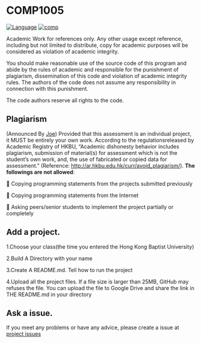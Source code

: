 # COMP1005
[![Language](https://img.shields.io/badge/Language-Processing-blue)](https://processing.org/)
[![comp](https://img.shields.io/badge/COMP1005-red)](https://www.comp.hkbu.edu.hk/v1/?page=home)

Academic Work for references only. Any other usage except reference, including but not
limited to distribute, copy for academic purposes will be considered as violation of academic integrity.

You should make reasonable use of the source code of this program and abide
by the rules of academic and responsible for the punishment of plagiarism,
dissemination of this code and violation of academic integrity rules.
The authors of the code does not assume any responsibility in connection with this punishment.

The code authors reserve all rights to the code.
## Plagiarism
(Announced By [Joe](https://www.comp.hkbu.edu.hk/v1/?page=profile&id=jckyau)) Provided that this assessment is an individual project, it MUST be entirely your own
work. According to the regulationsreleased by Academic Registry of HKBU, “Academic
dishonesty behavior includes plagiarism, submission of material(s) for assessment
which is not the student’s own work, and, the use of fabricated or copied data for
assessment.” (Reference: http://ar.hkbu.edu.hk/curr/avoid_plagiarism/).
**The followings are not allowed**:

 Copying programming statements from the projects submitted previously

 Copying programming statements from the Internet

 Asking peers/senior students to implement the project partially or completely
##  Add a project.

1.Choose your class(the time you entered the Hong Kong Baptist University)

2.Build A Directory with your name

3.Create A README.md. Tell how to run the project

4.Upload all the project files. If a file size is larger than 25MB, GitHub may refuses the file. You can upload the file to Google Drive and share the link in THE README.md in your directory

##  Ask a issue.
If you meet any problems or have any advice, please create a issue at [project issues](https://github.com/chuanyang-Zheng/COMP1005/issues)